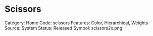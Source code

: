 # Scissors

Category: Home
Code: scissors
Features: Color, Hierarchical, Weights
Source: System
Status: Released
Symbol: scissors2x.png